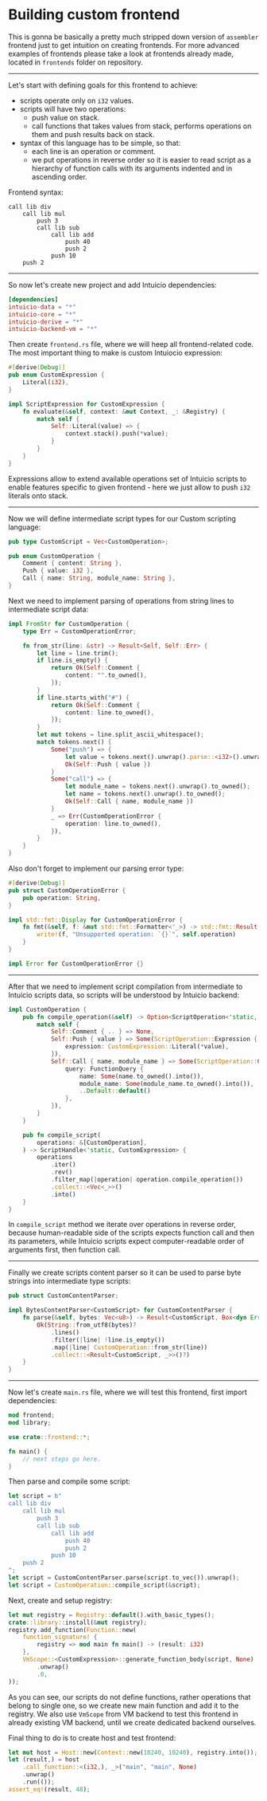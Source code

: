 # Building custom frontend

This is gonna be basically a pretty much stripped down version of `assembler` frontend just to get intuition on creating frontends. For more advanced examples of frontends please take a look at frontends already made, located in `frontends` folder on repository.

---

Let's start with defining goals for this frontend to achieve:

- scripts operate only on `i32` values.
- scripts will have two operations:
  - push value on stack.
  - call functions that takes values from stack, performs operations on them and push results back on stack.
- syntax of this language has to be simple, so that:
  - each line is an operation or comment.
  - we put operations in reverse order so it is easier to read script as a hierarchy of function calls with its arguments indented and in ascending order.

Frontend syntax:

```text
call lib div
    call lib mul
        push 3
        call lib sub
            call lib add
                push 40
                push 2
            push 10
    push 2
```

---

So now let's create new project and add Intuicio dependencies:

```toml
[dependencies]
intuicio-data = "*"
intuicio-core = "*"
intuicio-derive = "*"
intuicio-backend-vm = "*"
```

Then create `frontend.rs` file, where we will heep all frontend-related code.
The most important thing to make is custom Intuiocio expression:

```rust
#[derive(Debug)]
pub enum CustomExpression {
    Literal(i32),
}

impl ScriptExpression for CustomExpression {
    fn evaluate(&self, context: &mut Context, _: &Registry) {
        match self {
            Self::Literal(value) => {
                context.stack().push(*value);
            }
        }
    }
}
```

Expressions allow to extend available operations set of Intuicio scripts to enable features specific to given frontend - here we just allow to push `i32` literals onto stack.

---

Now we will define intermediate script types for our Custom scripting language:

```rust
pub type CustomScript = Vec<CustomOperation>;

pub enum CustomOperation {
    Comment { content: String },
    Push { value: i32 },
    Call { name: String, module_name: String },
}
```

Next we need to implement parsing of operations from string lines to intermediate script data:

```rust
impl FromStr for CustomOperation {
    type Err = CustomOperationError;

    fn from_str(line: &str) -> Result<Self, Self::Err> {
        let line = line.trim();
        if line.is_empty() {
            return Ok(Self::Comment {
                content: "".to_owned(),
            });
        }
        if line.starts_with("#") {
            return Ok(Self::Comment {
                content: line.to_owned(),
            });
        }
        let mut tokens = line.split_ascii_whitespace();
        match tokens.next() {
            Some("push") => {
                let value = tokens.next().unwrap().parse::<i32>().unwrap();
                Ok(Self::Push { value })
            }
            Some("call") => {
                let module_name = tokens.next().unwrap().to_owned();
                let name = tokens.next().unwrap().to_owned();
                Ok(Self::Call { name, module_name })
            }
            _ => Err(CustomOperationError {
                operation: line.to_owned(),
            }),
        }
    }
}
```

Also don't forget to implement our parsing error type:

```rust
#[derive(Debug)]
pub struct CustomOperationError {
    pub operation: String,
}

impl std::fmt::Display for CustomOperationError {
    fn fmt(&self, f: &mut std::fmt::Formatter<'_>) -> std::fmt::Result {
        write!(f, "Unsupported operation: `{}`", self.operation)
    }
}

impl Error for CustomOperationError {}
```

---

After that we need to implement script compilation from intermediate to Intuicio scripts data, so scripts will be understood by Intuicio backend:

```rust
impl CustomOperation {
    pub fn compile_operation(&self) -> Option<ScriptOperation<'static, CustomExpression>> {
        match self {
            Self::Comment { .. } => None,
            Self::Push { value } => Some(ScriptOperation::Expression {
                expression: CustomExpression::Literal(*value),
            }),
            Self::Call { name, module_name } => Some(ScriptOperation::CallFunction {
                query: FunctionQuery {
                    name: Some(name.to_owned().into()),
                    module_name: Some(module_name.to_owned().into()),
                    ..Default::default()
                },
            }),
        }
    }

    pub fn compile_script(
        operations: &[CustomOperation],
    ) -> ScriptHandle<'static, CustomExpression> {
        operations
            .iter()
            .rev()
            .filter_map(|operation| operation.compile_operation())
            .collect::<Vec<_>>()
            .into()
    }
}
```

In `compile_script` method we iterate over operations in reverse order, because human-readable side of the scripts expects function call and then its parameters, while Intuicio scripts expect computer-readable order of arguments first, then function call.

---

Finally we create scripts content parser so it can be used to parse byte strings into intermediate type scripts:

```rust
pub struct CustomContentParser;

impl BytesContentParser<CustomScript> for CustomContentParser {
    fn parse(&self, bytes: Vec<u8>) -> Result<CustomScript, Box<dyn Error>> {
        Ok(String::from_utf8(bytes)?
            .lines()
            .filter(|line| !line.is_empty())
            .map(|line| CustomOperation::from_str(line))
            .collect::<Result<CustomScript, _>>()?)
    }
}
```

---

Now let's create `main.rs` file, where we will test this frontend, first import dependencies:

```rust
mod frontend;
mod library;

use crate::frontend::*;

fn main() {
    // next steps go here.
}
```

Then parse and compile some script:

```rust
let script = b"
call lib div
    call lib mul
        push 3
        call lib sub
            call lib add
                push 40
                push 2
            push 10
    push 2
";
let script = CustomContentParser.parse(script.to_vec()).unwrap();
let script = CustomOperation::compile_script(&script);
```

Next, create and setup registry:

```rust
let mut registry = Registry::default().with_basic_types();
crate::library::install(&mut registry);
registry.add_function(Function::new(
    function_signature! {
        registry => mod main fn main() -> (result: i32)
    },
    VmScope::<CustomExpression>::generate_function_body(script, None)
        .unwrap()
        .0,
));
```

As you can see, our scripts do not define functions, rather operations that belong to single one, so we create new main function and add it to the registry. We also use `VmScope` from VM backend to test this frontend in already existing VM backend, until we create dedicated backend ourselves.

Final thing to do is to create host and test frontend:

```rust
let mut host = Host::new(Context::new(10240, 10240), registry.into());
let (result,) = host
    .call_function::<(i32,), _>("main", "main", None)
    .unwrap()
    .run(());
assert_eq!(result, 48);
```
